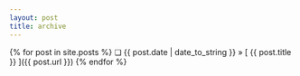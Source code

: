```yaml
---
layout: post
title: archive
---
```


{% for post in site.posts %}
  ❏ {{ post.date | date_to_string }} &raquo; [ {{ post.title }} ]({{ post.url }})
{% endfor %}